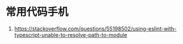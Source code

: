 # 常用代码手机
1. https://stackoverflow.com/questions/55198502/using-eslint-with-typescript-unable-to-resolve-path-to-module